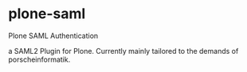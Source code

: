 # plone-saml
Plone SAML Authentication

a SAML2 Plugin for Plone. Currently mainly tailored to the demands of porscheinformatik.
